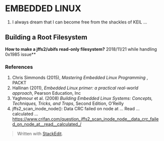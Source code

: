 # EMBEDDED LINUX

 1. I always dream that I can become free from the shackles of KEIL ...

## Building a Root Filesystem
**How to make a jffs2/ubifs read-only filesystem?**
2018/11/21 while handling 0x1985 issue**

### References
 1. Chris Simmonds (2015), *Mastering Embedded Linux Programming* , PACKT
 2. Hallinan (2011), *Embedded Linux primer: a practical real-world approach*, Pearson Education, Inc
 3. Yaghmour et al. (2008) *Building Embedded Linux Systems: Concepts, Techniques, Tricks, and Traps*, Second Edition, O'Reilly 
 4. jffs2_scan_inode_node(): Data CRC failed on node at … Read … calculated … https://www.crifan.com/question_jffs2_scan_inode_node__data_crc_failed_on_node_at__read__calculated_/



> Written with [StackEdit](https://stackedit.io/).
<!--stackedit_data:
eyJoaXN0b3J5IjpbLTk3MjYzODU3Myw0ODc4NjY1NTldfQ==
-->